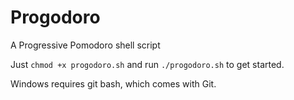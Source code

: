 # Progodoro

A Progressive Pomodoro shell script

Just `chmod +x progodoro.sh` and run `./progodoro.sh` to get started.

Windows requires git bash, which comes with Git.
